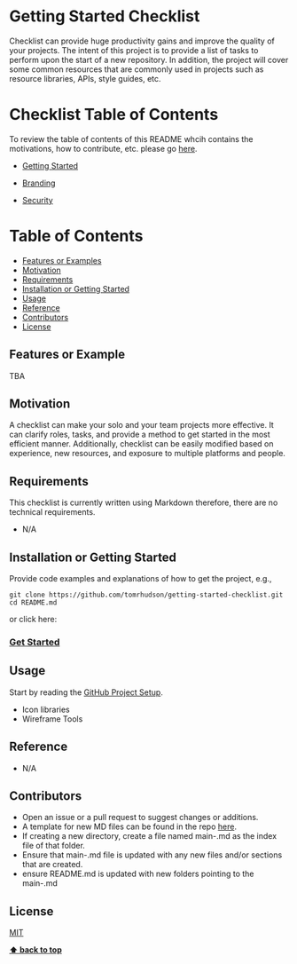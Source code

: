 # Getting Started Checklist

Checklist can provide huge productivity gains and improve the quality of your projects. The intent of this project is to
provide a list of tasks to perform upon the start of a new repository. In addition, the project will cover some common resources that are commonly used in projects such as resource libraries, APIs, style guides, etc.

# Checklist Table of Contents
To review the table of contents of this README whcih contains the motivations,
how to contribute, etc. please go [here](#table-of-contents).


+ [Getting Started](/getting-started/main-github.md)

+ [Branding](/branding/main-branding.md)
+ [Security](/security/main-security.md)

# Table of Contents

+ [Features or Examples](#features-or-example)
+ [Motivation](#motivation)
+ [Requirements](#requirements)
+ [Installation or Getting Started](#Installation-or-Getting-Started)
+ [Usage](#usage)
+ [Reference](#Reference)
+ [Contributors](#Contributors)
+ [License](#License)

## Features or Example

TBA

## Motivation

A checklist can make your solo and your team projects more effective. It can clarify roles, tasks, and provide a method to
get started in the most efficient manner. Additionally, checklist can be easily modified based on experience, new resources, and
exposure to multiple platforms and people.

## Requirements

This checklist is currently written using Markdown therefore, there are no technical requirements.
+ N/A

## Installation or Getting Started

Provide code examples and explanations of how to get the project, e.g.,

	git clone https://github.com/tomrhudson/getting-started-checklist.git
    cd README.md

or click here:
### [Get Started](/getting-started/main-github.md)

## Usage

Start by reading the [GitHub Project Setup](/getting-started/main-github.md).

+ Icon libraries
+ Wireframe Tools

## Reference

+ N/A

## Contributors

+ Open an issue or a pull request to suggest changes or additions.
+ A template for new MD files can be found in the repo [here](/template.md).
+ If creating a new directory, create a file named main-<folder>.md as the index
  file of that folder.
+ Ensure that main-<folder>.md file is updated with any new files and/or sections
  that are created.
+ ensure README.md is updated with new folders pointing to the main-<folder>.md

## License

[MIT](https://github.com/tomrhudson/getting-started-checklist/blob/master/LICENSE)

**[⬆ back to top](#table-of-contents)**
